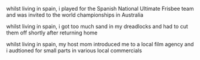 whilst living in spain, i played for the Spanish National Ultimate Frisbee team and was invited to the world championships in Australia

whilst living in spain, i got too much sand in my dreadlocks and had to cut them off shortly after returning home

whilst living in spain, my host mom introduced me to a local film agency and i audtioned for small parts in various local commercials
